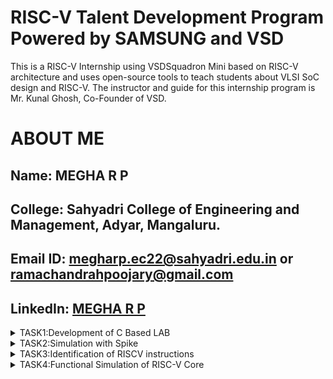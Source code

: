 # RISC-V Talent Development Program Powered by SAMSUNG and VSD
This is a RISC-V Internship using VSDSquadron Mini based  on RISC-V architecture and uses open-source tools to teach students about VLSI SoC design and RISC-V. The instructor and guide for this internship program is Mr. Kunal Ghosh, Co-Founder of VSD.

# ABOUT ME
Name: MEGHA R P
-
College: Sahyadri College of Engineering and Management, Adyar, Mangaluru.
-
Email ID: megharp.ec22@sahyadri.edu.in or ramachandrahpoojary@gmail.com
-
LinkedIn: [MEGHA R P](https://www.linkedin.com/in/megha-r-p-7a714426a)
-
<details>
<summary>TASK1:Development of C Based LAB</summary>


## leafpad installation
<img
src="https://github.com/Megha-Sahyadri-ECE/Samsung-riscv/blob/main/Task1/leafpad%20installation.JPG"/>


## c based lab output
<img 
src="https://github.com/Megha-Sahyadri-ECE/Samsung-riscv/blob/main/Task1/program%20sum%20compiler.JPG"/>

## c based lab program
  <img
src="https://github.com/Megha-Sahyadri-ECE/Samsung-riscv/blob/main/Task1/program%20sum.JPG"/>

## riscv based lab output(01)
<img
src="https://github.com/Megha-Sahyadri-ECE/Samsung-riscv/blob/main/Task1/sum1ton..o%20file.JPG"/>

## riscv based lab output(0fast)
<img
src="https://github.com/Megha-Sahyadri-ECE/Samsung-riscv/blob/main/Task1/calculation_main.JPG"/>

## riscv based lab output
<img
src="https://github.com/Megha-Sahyadri-ECE/Samsung-riscv/blob/main/Task1/main%20file.JPG"/>

</details>
<details>
<summary>TASK2:Simulation with Spike</summary>
  
## program to find whether the  given number is even or odd
<img
src="https://github.com/Megha-Sahyadri-ECE/Samsung-riscv/blob/main/Task2/c%20program_evenodd.PNG" />

## output of even odd program
<img
src="https://github.com/Megha-Sahyadri-ECE/Samsung-riscv/blob/main/Task2/leafpad%20evenodd%20compile%20process.PNG" />

## debugging of O1
<img 
src="https://github.com/Megha-Sahyadri-ECE/Samsung-riscv/blob/main/Task2/spike-d%20_evenodd_debug.PNG"/>

## debugging of Ofast
  <img
src="https://github.com/Megha-Sahyadri-ECE/Samsung-riscv/blob/main/Task2/debbugging%20process_Ofast.PNG"/>

## objdump of O1
<img
src="https://github.com/Megha-Sahyadri-ECE/Samsung-riscv/blob/main/Task2/debugging%20_O1_.PNG"/>

## objdump of Ofast
<img
src="https://github.com/Megha-Sahyadri-ECE/Samsung-riscv/blob/main/Task2/objdump_Ofast.PNG"/>


</details>

<details>
<summary>TASK3:Identification of RISCV instructions</summary>
  <img
src="https://github.com/Megha-Sahyadri-ECE/Samsung-riscv/blob/main/Task3/ofast_objdump.PNG"/>
<summary>RISC-V Assembly Instructions Breakdown</summary>
  
## **1. `lui a0, 0x2b`**  
**Opcode (U-Type):** `0110111`  
**Registers:** `rd = a0 (00101)`  
**Immediate:** `0x2b (0000000000101011)`  

| imm[31:12] | rd (`a0`) | opcode  |
|------------|---------|---------|
| 0000000000101011 | 00101 | 0110111 |

---
## **2. `addi sp, sp, -32`**  
**Opcode (I-Type):** `0010011`  
**Registers:** `rs1 = sp (00010)`, `rd = sp (00010)`  
**Immediate:** `-32 (111111110000)`  

| imm[11:0] | rs1 (`sp`) | funct3 | rd (`sp`) | opcode  |
|-----------|-----------|--------|---------|---------|
| 111111110000 | 00010 | 000 | 00010 | 0010011 |

---
## **3. `sd ra, 24(sp)`**  
**Opcode (S-Type):** `0100111`  
**Registers:** `rs1 = sp (00010)`, `rs2 = ra (00001)`  
**Immediate:** `24 (split as imm[11:5] = 0000001, imm[4:0] = 11000)`  

| imm[11:5] | rs2 (`ra`) | rs1 (`sp`) | funct3 | imm[4:0] | opcode  |
|-----------|-----------|-----------|--------|---------|---------|
| 0000001 | 00001 | 00010 | 011 | 11000 | 0100111 |

---

## **4. `jal ra, 1048c <printf>`**  
**Opcode (J-Type):** `1101111`  
**Registers:** `rd = ra (00001)`  
**Immediate:** `1048c (split as imm[20] = 0, imm[19:12] = 00101000, imm[11] = 1, imm[10:1] = 0100011000)`  

| imm[20] | imm[10:1] | imm[11] | imm[19:12] | rd (`ra`) | opcode  |
|---------|-----------|--------|-----------|---------|---------|
| 0 | 0100011000 | 1 | 00101000 | 00001 | 1101111 |

---
## **5. `lw a1, 12(sp)`**  
**Opcode (I-Type):** `0000011`  
**Registers:** `rs1 = sp (00010)`, `rd = a1 (00111)`  
**Immediate:** `12 (000000001100)`  

| imm[11:0] | rs1 (`sp`) | funct3 | rd (`a1`) | opcode  |
|-----------|-----------|--------|---------|---------|
| 000000001100 | 00010 | 010 | 00111 | 0000011 |

---
## **6. `ld ra, 24(sp)`**  
**Opcode (I-Type):** `0000011`  
**Registers:** `rs1 = sp (00010)`, `rd = ra (00001)`  
**Immediate:** `24 (000000011000)`  

| imm[11:0] | rs1 (`sp`) | funct3 | rd (`ra`) | opcode  |
|-----------|-----------|--------|---------|---------|
| 000000011000 | 00010 | 011 | 00001 | 0000011 |

---
## **7. `li a0, 0`**  
*(Equivalent to `addi a0, zero, 0`)*  
**Opcode (I-Type):** `0010011`  
**Registers:** `rs1 = zero (00000)`, `rd = a0 (00101)`  
**Immediate:** `0 (000000000000)`  

| imm[11:0] | rs1 (`zero`) | funct3 | rd (`a0`) | opcode  |
|-----------|-----------|--------|---------|---------|
| 000000000000 | 00000 | 000 | 00101 | 0010011 |

---
## **8. `auipc a5, 0x2b`**  
**Opcode (U-Type):** `0010111`  
**Registers:** `rd = a5 (01111)`  
**Immediate:** `0x2b (0000000000101011)`  

| imm[31:12] | rd (`a5`) | opcode  |
|------------|---------|---------|
| 0000000000101011 | 01111 | 0010111 |

---
## **9. `j 100ec <main+0x3c>`**  
**Opcode (J-Type):** `1101111`  
**Registers:** `rd = zero (00000)`  
**Immediate:** `100ec (split as imm[20] = 0, imm[19:12] = 00100000, imm[11] = 1, imm[10:1] = 0110011000)`  

| imm[20] | imm[10:1] | imm[11] | imm[19:12] | rd (`zero`) | opcode  |
|---------|-----------|--------|-----------|---------|---------|
| 0 | 0110011000 | 1 | 00100000 | 00000 | 1101111 |

---
## **10. `bnez a5, 100fc <main+0x4c>`**  
**Opcode (B-Type):** `1100011`  
**Registers:** `rs1 = a5 (01111)`, `rs2 = zero (00000)`  
**Immediate:** `100fc (split as imm[12] = 1, imm[10:5] = 000011, imm[4:1] = 1100, imm[11] = 1)`  

| imm[12] | imm[10:5] | rs2 (`zero`) | rs1 (`a5`) | funct3 | imm[4:1] | imm[11] | opcode  |
|---------|-----------|------------|-----------|--------|---------|--------|---------|
| 1 | 000011 | 00000 | 01111 | 001 | 1100 | 1 | 1100011 |

---
## **11. `lbu a5, 1944(gp)`**  
**Opcode (I-Type):** `0000011`  
**Registers:** `rs1 = gp (00100)`, `rd = a5 (01111)`  
**Immediate:** `1944 (000001111001000)`  

| imm[11:0] | rs1 (`gp`) | funct3 | rd (`a5`) | opcode  |
|-----------|-----------|--------|---------|---------|
| 000001111001000 | 00100 | 100 | 01111 | 0000011 |

---
## **12. `sub a2, a2, a0`**  
**Opcode (R-Type):** `0110011`  
**Registers:** `rs1 = a2 (00110)`, `rs2 = a0 (00101)`, `rd = a2 (00110)`  

| funct7 | rs2 (`a0`) | rs1 (`a2`) | funct3 | rd (`a2`) | opcode  |
|--------|-----------|-----------|--------|---------|---------|
| 0100000 | 00101 | 00110 | 000 | 00110 | 0110011 |

---

## **13. `mv a1, a0`**  
*(Equivalent to `addi a1, a0, 0`)*  
**Opcode (I-Type):** `0010011`  
**Registers:** `rs1 = a0 (00101)`, `rd = a1 (00111)`  
**Immediate:** `0 (000000000000)`  

| imm[11:0] | rs1 (`a0`) | funct3 | rd (`a1`) | opcode  |
|-----------|-----------|--------|---------|---------|
| 000000000000 | 00101 | 000 | 00111 | 0010011 |

---

## **14. `jr zero`**  
*(Equivalent to `jalr zero, zero, 0`)*  
**Opcode (I-Type):** `1100111`  
**Registers:** `rs1 = zero (00000)`, `rd = zero (00000)`  
**Immediate:** `0 (000000000000)`  

| imm[11:0] | rs1 (`zero`) | funct3 | rd (`zero`) | opcode  |
|-----------|-----------|--------|---------|---------|
| 000000000000 | 00000 | 000 | 00000 | 1100111 |

---
## **15. `beqz a5, 101dc <frame_dummy+0x20>`**  
*(Equivalent to `beq a5, zero, 101dc`)*  
**Opcode (B-Type):** `1100011`  
**Registers:** `rs1 = a5 (01111)`, `rs2 = zero (00000)`  
**Immediate:** `101dc (split as imm[12] = 1, imm[10:5] = 011101, imm[4:1] = 1100, imm[11] = 1)`  

| imm[12] | imm[10:5] | rs2 (`zero`) | rs1 (`a5`) | funct3 | imm[4:1] | imm[11] | opcode  |
|---------|-----------|------------|-----------|--------|---------|--------|---------|
| 1 | 011101 | 00000 | 01111 | 000 | 1100 | 1 | 1100011 |

</details>
<details>
<summary>TASK4:Functional Simulation of RISC-V Core</summary>
</summary>
<br>
Steps to perform functional simulation of RISCV

1. Download Files:
Download the code from the reference github repo.

2. Set Up Simulation Environment:
Install iverlog using commands:

        sudo apt install iverilog
        sudo apt install gtkwave

3. To run and simulate the verilog code, enter the following command:

        iverilog -o iiitb_rv32i iiitb_rv32i.v iiitb_rv32i_tb.v
        ./iiitb_rv32i

4. To see the simulation waveform in GTKWave, enter the following command:

        gtkwave iiitb_rv32i.vcd

32-bits instruction used in the code:

![Instructions](<>)

Analysing the Output Waveform of various instructions that we have covered in this task.

1. ADD R6,R1,R2

![ADD R6,R1,R2](<>)

  32 bit instruction:32'h02208300

2. SUB R7,R1,R2

![SUB R7,R1,R2](<>)

32 bit instruction:32'h02209380

3. And R8,R1,R3

![And R8,R1,R3](<>)

32 bit instruction:32'h0230a400

4. OR R9,R2,R5

![OR R9,R2,R5](<>)

32 bit instruction:32'h02513480

5. XOR R10,R1,R4

![XOR R10,R1,R4](<>)

32 bit instruction:32'h0240c500

6. SLT R11,R2,R4

![SLT R11,R2,R4](<>)

32 bit instruction:32'h02415580

7. ADDI R12,R4,5

![ADDI R12,R4,5](<>)

32 bit instruction:32'h00520600

8. BEQ R0,R0,15

![BEQ R0,R0,15](<>)

32 bit instruction:32'h00f00002




# TASK 5
# PROJECT: Ultrasonic Obstacle Detection with Buzzer Alarm

# OVERVIEW

This project is an Ultrasonic-Based Object Detection and Alert System using the CH32V003 microcontroller and the HC-SR04 ultrasonic sensor. It measures the distance of nearby objects using ultrasonic waves and triggers an alert mechanism based on the detected distance. If an object is within a certain range, the system activates a buzzer to provide an audible warning. The HC-SR04 sensor is powered by 5V, while its Echo signal is safely converted to 3.3V using a voltage divider to ensure compatibility with the CH32V003 MCU. This system is useful for proximity sensing, obstacle detection, and safety applications.

# COMPONENTS REQUIRED

Microcontroller: VSDsquadron Mini (CH32V003F4U6)

Ultrasonic Sensor: HC-SR04

Buzzer

Breadboard

Jumper wires


# HARDWARE CONNECTIONS

HC-SR04 VCC to 5V: The HC-SR04 ultrasonic sensor needs 5V power to work, so connect the VCC pin of the sensor to a 5V supply.
HC-SR04 GND to GND: Connect the GND pin of the sensor to the ground of the system.
HC-SR04 Trig to PC0: The Trig pin of the sensor is connected to PC0 on the microcontroller to send the trigger signal. The 3.3V logic from the microcontroller is safe for this pin.
HC-SR04 Echo to PC1 (via voltage divider): The Echo pin from the sensor outputs 5V, but the microcontroller uses 3.3V logic. Use a voltage divider (1kΩ and 2kΩ resistors) to reduce the 5V signal to 3.3V, then connect it to PC1.
Buzzer + to PC3: The positive pin of the buzzer is connected to PC3 on the microcontroller to control when it turns on.
Buzzer - to GND: The negative pin of the buzzer is connected to ground.
# CODE
#include <ch32v00x.h>  // CH32V003 MCU headers
#include <system_ch32v00x.h>

#define TRIG_PIN   GPIO_Pin_0  // PC0 - Ultrasonic Trigger
#define ECHO_PIN   GPIO_Pin_1  // PC1 - Ultrasonic Echo
#define LED_PIN    GPIO_Pin_2  // PC2 - LED
#define BUZZER_PIN GPIO_Pin_3  // PC3 - Buzzer

void delay_us(uint32_t us) {
    for (volatile uint32_t i = 0; i < us * 8; i++) {
        __NOP();
    }
}

void delay_ms(uint32_t ms) {
    for (uint32_t i = 0; i < ms; i++) {
        delay_us(1000);
    }
}

void Ultrasonic_Init() {
    RCC_APB2PeriphClockCmd(RCC_APB2Periph_GPIOC, ENABLE);  // Enable GPIOC clock
    RCC_APB1PeriphClockCmd(RCC_APB1Periph_TIM2, ENABLE);   // Enable TIM2 clock

    GPIO_InitTypeDef GPIO_InitStruct;

    // Initialize Trigger Pin (Output)
    GPIO_InitStruct.GPIO_Pin = TRIG_PIN;
    GPIO_InitStruct.GPIO_Mode = GPIO_Mode_Out_PP;
    GPIO_InitStruct.GPIO_Speed = GPIO_Speed_10MHz;
    GPIO_Init(GPIOC, &GPIO_InitStruct);

    // Initialize Echo Pin (Input)
    GPIO_InitStruct.GPIO_Pin = ECHO_PIN;
    GPIO_InitStruct.GPIO_Mode = GPIO_Mode_IN_FLOATING;
    GPIO_Init(GPIOC, &GPIO_InitStruct);

    // Initialize LED and Buzzer (Outputs)
    GPIO_InitStruct.GPIO_Pin = LED_PIN | BUZZER_PIN;
    GPIO_InitStruct.GPIO_Mode = GPIO_Mode_Out_PP;
    GPIO_Init(GPIOC, &GPIO_InitStruct);

    // Configure Timer 2 (TIM2)
    TIM2->PSC = 48 - 1;   // Set prescaler (1us per count at 48MHz)
    TIM2->ATRLR = 0xFFFF; // Set auto-reload (max value)
    TIM2->CTLR1 |= TIM_CEN;  // Enable TIM2 (Bit 0: CEN)
}

uint32_t getDistance() {
    // Send Trigger Pulse
    GPIO_ResetBits(GPIOC, TRIG_PIN);
    delay_us(2);
    GPIO_SetBits(GPIOC, TRIG_PIN);
    delay_us(10);
    GPIO_ResetBits(GPIOC, TRIG_PIN);

    // Wait for Echo High
    while (GPIO_ReadInputDataBit(GPIOC, ECHO_PIN) == RESET);
    TIM2->CNT = 0;  // Reset timer
    while (GPIO_ReadInputDataBit(GPIOC, ECHO_PIN) == SET);
    uint32_t time_elapsed = TIM2->CNT;  // Read elapsed time

    // Convert Time to Distance (Speed of Sound: 343 m/s or 0.0343 cm/us)
    return (time_elapsed * 0.0343) / 2; // Distance in cm
}

void Object_Detection() {
    while (1) {
        uint32_t distance = getDistance();

        if (distance < 20) {  // If object is detected within 20 cm
            GPIO_SetBits(GPIOC, LED_PIN);  // Turn on LED
            if (distance < 10) {
                GPIO_SetBits(GPIOC, BUZZER_PIN);  // Turn on Buzzer if very close
            } else {
                GPIO_ResetBits(GPIOC, BUZZER_PIN);
            }
        } else {
            GPIO_ResetBits(GPIOC, LED_PIN | BUZZER_PIN);  // Turn off both
        }

        delay_ms(500);  // Delay for stability
    }
}

int main(void) {
    SystemInit();       // Initialize system clock
    Ultrasonic_Init();  // Initialize ultrasonic sensor, LED, and buzzer
    Object_Detection(); // Start object detection loop

    while (1);
}


